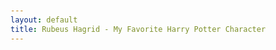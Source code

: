 ```yaml
---
layout: default
title: Rubeus Hagrid - My Favorite Harry Potter Character
---
```


<!DOCTYPE html>
<html lang="en">
<head>
    <meta charset="UTF-8">
    <meta name="viewport" content="width=device-width, initial-scale=1.0">
    <title>Rubeus Hagrid - My Favorite Harry Potter Character</title>
    <style>
        body {
            background-image: url('https://your-background-image-url.jpg');
            background-size: cover;
            background-position: center;
            margin: 0;
            padding: 20px; /* Add padding to make text readable */
            color: #ffffff; /* Set text color to white or a suitable contrast */
            font-family: 'Arial', sans-serif; /* Choose your preferred font */
            text-align: justify;
            line-height: 1.6; /* Adjust line height for better readability */
        }

        h1, h2 {
            text-align: center;
            color: #ffd700; /* Set heading color to gold or your preferred color */
        }

        img {
            width: 100%;
            max-width: 600px; /* Adjust maximum image width as needed */
            display: block;
            margin: 0 auto;
            border-radius: 10px; /* Optional: Add rounded corners to the image */
        }

        /* Add any additional styles for your content */
        .content {
            max-width: 800px;
            margin: 0 auto;
            background-color: rgba(0, 0, 0, 0.7); /* Semi-transparent black background for better contrast */
            padding: 20px;
            border-radius: 10px; /* Optional: Add rounded corners to the content */
        }
    </style>
</head>
<body>

<div class="content">
    <!-- Your existing content goes here -->
    <h1>Rubeus Hagrid: The Keeper of Keys and Grounds</h1>
    <img src="https://images.app.goo.gl/eu4sgYVdWWdf1rQv8" alt="Hagrid Image">

    <p>Rubeus Hagrid, with his wild appearance and gentle heart, is my absolute favorite character in the magical world of Harry Potter. Here are a few reasons why Hagrid holds a special place in my heart:</p>

    <!-- Your existing sections go here -->

    <h2>Biography</h2>
    <p>Hagrid, known for his enormous size, is the Keeper of Keys and Grounds at Hogwarts School of Witchcraft and Wizardry. Despite his expulsion during his third year at Hogwarts, Hagrid has proven to be a loyal and invaluable friend to Harry and his companions.</p>

    <h2>Physical Appearance</h2>
    <p>With his towering height, tangled hair, and shaggy beard, Hagrid's appearance is as distinctive as it is lovable. His moleskin overcoat and leather boots add to his unique charm.</p>

    <h2>Personality</h2>
    <p>Hagrid's warm and caring nature makes him a friend to all magical creatures. From dragons to hippogriffs, he has a soft spot for the misunderstood and dangerous. Hagrid's straightforward and honest demeanor endears him to everyone he meets.</p>

    <h2>Contributions to the Wizarding World</h2>
    <p>Hagrid's contributions to the Wizarding World are immeasurable. From introducing Harry to the magical realm to protecting the Philosopher's Stone, Hagrid's loyalty and bravery shine through. His love for magical creatures is evident in his role as the Keeper of Magical Creatures.</p>

    <p>In conclusion, Rubeus Hagrid is more than just a character; he is a symbol of friendship, loyalty, and the magical wonders that make the Harry Potter series so enchanting.</p>
</div>

</body>
</html>
